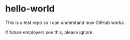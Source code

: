 # hello-world

This is a test repo so I can understand how GitHub works. 

If future employers see this, please ignore.
